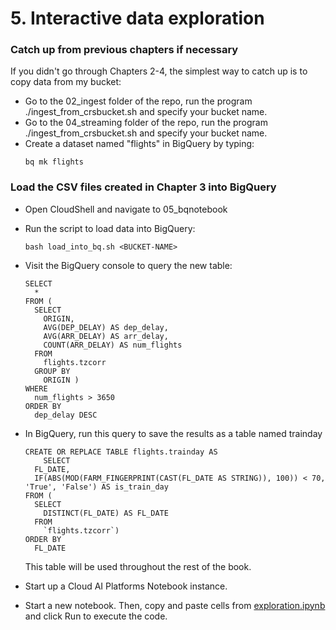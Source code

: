 # 5. Interactive data exploration

### Catch up from previous chapters if necessary
If you didn't go through Chapters 2-4, the simplest way to catch up is to copy data from my bucket:
* Go to the 02_ingest folder of the repo, run the program ./ingest_from_crsbucket.sh and specify your bucket name.
* Go to the 04_streaming folder of the repo, run the program ./ingest_from_crsbucket.sh and specify your bucket name.
* Create a dataset named "flights" in BigQuery by typing:
	```
	bq mk flights
	```


### Load the CSV files created in Chapter 3 into BigQuery
* Open CloudShell and navigate to 05_bqnotebook
* Run the script to load data into BigQuery:
	```
	bash load_into_bq.sh <BUCKET-NAME>
	```
* Visit the BigQuery console to query the new table:
	```
	SELECT
	  *
	FROM (
	  SELECT
	    ORIGIN,
	    AVG(DEP_DELAY) AS dep_delay,
	    AVG(ARR_DELAY) AS arr_delay,
	    COUNT(ARR_DELAY) AS num_flights
	  FROM
	    flights.tzcorr
	  GROUP BY
	    ORIGIN )
	WHERE
	  num_flights > 3650
	ORDER BY
	  dep_delay DESC
	
	``` 
* In BigQuery, run this query to save the results as a table named trainday
	```
	CREATE OR REPLACE TABLE flights.trainday AS
        SELECT
	  FL_DATE,
	  IF(ABS(MOD(FARM_FINGERPRINT(CAST(FL_DATE AS STRING)), 100)) < 70, 'True', 'False') AS is_train_day
	FROM (
	  SELECT
	    DISTINCT(FL_DATE) AS FL_DATE
	  FROM
	    `flights.tzcorr`)
	ORDER BY
	  FL_DATE
	```
  This table will be used throughout the rest of the book.

* Start up a Cloud AI Platforms Notebook instance.

* Start a new notebook. Then, copy and paste cells from <a href="exploration.ipynb">exploration.ipynb</a> and click Run to execute the code.


